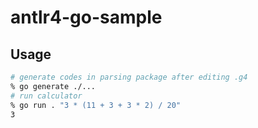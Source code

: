 # antlr4-go-sample

## Usage

```zsh
# generate codes in parsing package after editing .g4
% go generate ./...
# run calculator
% go run . "3 * (11 + 3 + 3 * 2) / 20"
3
```
